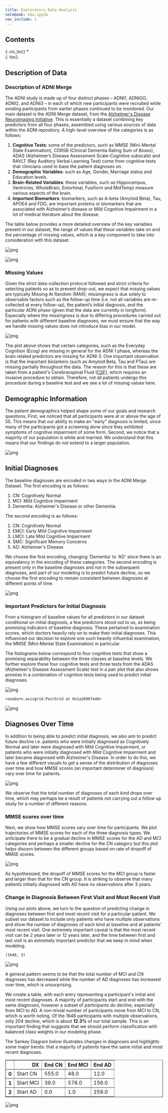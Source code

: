 ```yaml
---
title: Exploratory Data Analysis
notebook: eda.ipynb
nav_include: 1
---
```


## Contents
{:.no_toc}
*  
{: toc}










## Description of Data

### Description of ADNI Merge

The ADNI study is made up of four distinct phases – ADNI1, ADNIGO, ADNI2, and ADNI3 – in each of which new participants were recruited while existing participants from earlier phases continued to be monitored. Our main dataset is the ADNI Merge dataset, from the [Alzheimer's Disease Neuroimaging Initiative](http://adni.loni.usc.edu/).  This is essentially a dataset combining key predictors from all four phases, assembled using various sources of data within the ADNI repository. A high-level overview of the categories is as follows:

1. **Cognitive Tests**: some of the predictors, such as MMSE (Mini-Mental State Examination), CDRSB (Clinical Dementia Rating Sum of Boxes), ADAS (Alzheimer’s Disease Assessment Scale–Cognitive subscale) and RAVLT (Rey Auditory Verbal Learning Test) come from cognitive tests that clinicians used to base the patient diagnoses on.
2. **Demographic Variables**: such as Age, Gender, Marriage status and Education levels.
4. **Brain-Related Variables**: these variables, such as Hippocampus, Ventricles, WholeBrain, Entorhinal, Fusiform and MidTemp) measure various aspects of the brain.
3. **Important Biomarkers**: biomarkers, such as A-beta (Amyloid Beta), Tau, APOE4 and FDG, are important proteins or biomarkers that are associated with Alzheimer’s disease or Mild Cognitive Impairment in a lot of medical literature about the disease.

The table below provides a more detailed overview of the key variables present in our dataset, the range of values that these variables take on and the percentage of missing values, which is a key component to take into consideration with this dataset.

![png](eda_files/tests.png "Tests")

![png](eda_files/medical.png "Medical")

### Missing Values

Given the strict data-collection protocol followed and strict criteria for selecting patients so as to prevent drop-out, we expect that missing values are typically Missing At Random (MAR); missingness is due solely to observable factors such as the follow-up time (i.e. not all variables are re-collected at every follow-up), the patient’s initial diagnosis, and the particular ADNI phase (given that the data are currently in longform). Especially where the missingness is due to differing procedures carried out for patients with different baseline diagnoses, we must ensure that the way we handle missing values does not introduce bias in our model.






![png](eda_files/eda_9_0.png)


The plot above shows that certain categories, such as the Everyday Cognition (Ecog) are missing in general for the ADNI 1 phase, whereas the brain related predictors are missing for ADNI 3. One important observation is that the important biolarkers (such as Amyloid Beta, Tau and PTau) are missing partially throughout the data. The reason for this is that these are taken from a patient's Cerebraospinal Fluid ([CSF](https://medlineplus.gov/ency/article/003428.htm)), which requires an invasive procedure to obtain. Therefore, not all patients undergo this procedure during a baseline test and we see a lot of missing values here.

## Demographic Information

The patient demographics helped shape some of our goals and research questions. First, we noticed that all participants were at or above the age of 55. This means that our ability to make an "early" diagnosis is limited, since many of the participants got a screening done since they exhibited symptoms of cognitive impairment of some form. Second, we notice that a majority of our population is white and married. We understand that this means that our findings do not extend to a larger population.






![png](eda_files/eda_13_0.png)


## Initial Diagnoses

The baseline diagnoses are encoded in two ways in the ADNI Merge Dataset. The first encoding is as follows:

1. CN: Cognitively Normal
2. MCI: Mild Cognitive Impairment
3. Dementia: Alzheimer's Disease or other Dementia.

The second encoding is as follows:

1. CN: Cognitively Normal
2. EMCI: Early Mild Cognitive Impairment
3. LMCI: Late Mild Cognitive Impairment
4. SMC: Significant Memory Concerns
5. AD: Alzheimer's Disease

We choose the first encoding, changing 'Dementia' to 'AD' since there is an equivalency in the encoding of these categories. The second encoding is present only in the baseline diagnoses and not in the subsequent diagnoses, and part of our modeling is to predict future decline, so we choose the first encoding to remain consistent between diagnoses at different points of time.






![png](eda_files/eda_16_0.png)


### Important Predictors for Initial Diagnosis

From a histogram of baseline values for all predictors in our dataset conditional on initial diagnosis, a few predictors stood out to us, as being promising indicators of baseline diagnosis. These pertained to examination scores, which doctors heavily rely on to make their initial diagnoses. This influenced our decision to explore one such heavily influential examination, the MMSE (Mini-Mental State Examination) in particular.

The histograms below correspond to four cognitive tests that show a promising separability between the three classes at baseline levels. We further explore these four cognitive tests and three tests from the ADAS (Alzheimer's Disease Assessment Scale) test in a pair plot that also shows promise in a combination of cognitive tests being used to predict initial diagnoses.






![png](eda_files/eda_19_0.png)









    <seaborn.axisgrid.PairGrid at 0x1a20987e48>




![png](eda_files/eda_20_1.png)


## Diagnoses Over Time

In addition to being able to predict initial diagnosis, we also aim to predict future decline i.e. patients who were initially diagnosed as Cognitively Normal and later were diagnosed with Mild Cognitive Impairment, or patients who were initially diagnosed with Mild Cognitive Impairment and later became diagnosed with Alzheimer's Disease. In order to do this, we have a few different visuals to get a sense of the distribution of diagnoses over time and how MMSE scores (an important determiner of diagnosis) vary over time for patients.






![png](eda_files/eda_23_0.png)


We observe that the total number of diagnoses of each kind drops over time, which may perhaps be a result of patients not carrying out a follow up study for a number of different reasons.

### MMSE scores over time

Next, we show how MMSE scores vary over time for participants. We plot trajectories of MMSE scores for each of the three diagnosis types. We anticipate there to be a gradual decline in MMSE scores for the AD and MCI categories and perhaps a smaller decline for the CN category but this plot helps discern between the different groups based on rate of dropoff of MMSE scores.






![png](eda_files/eda_27_0.png)


As hypothesized, the dropoff of MMSE scores for the MCI group is faster and larger than that for the CN group. It is striking to observe that many patients initially diagnosed with AD have no observations after 3 years.

### Change in Diagnosis Between First Visit and Most Recent Visit

Using our plots above, we turn to the question of predicting change in diagnoses between first and most recent visit for a particular patient. We subset our dataset to include only patients who have multiple observations and show the number of diagnoses of each kind at baseline and at patients' most recent visit. One extremely important caveat is that the most recent visit can be 2 years later or 12 years later, and the time between first and last visit is an extremely important predictor that we keep in mind when modeling.





    (1648, 3)











![png](eda_files/eda_33_0.png)


A general pattern seems to be that the total number of MCI and CN diagnoses has decreased while the number of AD diagnoses has increased over time, which is unsurprising.

We create a table, with each entry representing a participant's initial and most recent diagnoses. A majority of participants start and end with the same diagnoses, however a subset of participants do decline, especially from MCI to AD. A non-trivial number of participants move from MCI to CN, which is worth noting. Of the 1648 participants with multiple observations, only 204 decline, which is about **12.3%** of our total sample. This is an important finding that suggests that we should perform classification with balanced class weights in our modeling phase.

The Sankey Diagram below illustrates changes in diagnoses and highlights some major trends: that a majority of patients have the same initial and most recent diagnoses.








<div>
<style scoped>
    .dataframe tbody tr th:only-of-type {
        vertical-align: middle;
    }

    .dataframe tbody tr th {
        vertical-align: top;
    }

    .dataframe thead th {
        text-align: right;
    }
</style>
<table border="1" class="dataframe">
  <thead>
    <tr style="text-align: right;">
      <th></th>
      <th>DX</th>
      <th>End CN</th>
      <th>End MCI</th>
      <th>End AD</th>
    </tr>
  </thead>
  <tbody>
    <tr>
      <th>0</th>
      <td>Start CN</td>
      <td>555.0</td>
      <td>48.0</td>
      <td>12.0</td>
    </tr>
    <tr>
      <th>1</th>
      <td>Start MCI</td>
      <td>39.0</td>
      <td>578.0</td>
      <td>156.0</td>
    </tr>
    <tr>
      <th>2</th>
      <td>Start AD</td>
      <td>0.0</td>
      <td>1.0</td>
      <td>259.0</td>
    </tr>
  </tbody>
</table>
</div>



![png](eda_files/sankey.png "Sankey")
